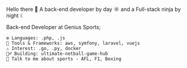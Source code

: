 Hello there 👋
A back-end developer by day ☼ and a Full-stack ninja by night ☾

Back-end Developer at Genius Sports;

    ⚙️ Languages: .php, .js 
    🧰 Tools & Frameworks: aws, symfony, laravel, vuejs
    ⚠️ Interest: .go, .py, docker
    👷‍♂️ Building: ultimate-netball-game-hub
    💬 Talk to me about sports - AFL, F1, Boxing
